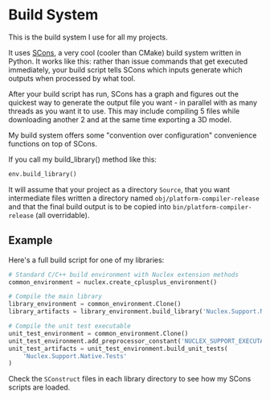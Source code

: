 Build System
============

This is the build system I use for all my projects.

It uses [SCons](https://scons.org), a very cool (cooler than CMake) build system
written in Python. It works like this: rather than issue commands that get
executed immediately, your build script tells SCons which inputs generate which
outputs when processed by what tool.

After your build script has run, SCons has a graph and figures out the quickest
way to generate the output file you want - in parallel with as many threads as
you want it to use. This may include compiling 5 files while downloading another
2 and at the same time exporting a 3D model.

My build system offers some "convention over configuration" convenience functions
on top of SCons.

If you call my build_library() method like this:

```python
env.build_library()
```

It will assume that your project as a directory `Source`, that you want intermediate
files written a directory named `obj/platform-compiler-release` and that the final
build output is to be copied into `bin/platform-compiler-release` (all overridable).


Example
-------

Here's a full build script for one of my libraries:

```python
# Standard C/C++ build environment with Nuclex extension methods
common_environment = nuclex.create_cplusplus_environment()

# Compile the main library
library_environment = common_environment.Clone()
library_artifacts = library_environment.build_library('Nuclex.Support.Native')

# Compile the unit test executable
unit_test_environment = common_environment.Clone()
unit_test_environment.add_preprocessor_constant('NUCLEX_SUPPORT_EXECUTABLE')
unit_test_artifacts = unit_test_environment.build_unit_tests(
    'Nuclex.Support.Native.Tests'
)
```

Check the `SConstruct` files in each library directory to see how my SCons scripts
are loaded.
